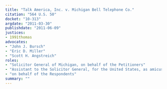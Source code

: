 ```yaml
---
title: "Talk America, Inc. v. Michigan Bell Telephone Co."
citation: "564 U.S. 50"
docket: "10-313"
argdate: "2011-03-30"
publishdate: "2011-06-09"
justices:
- 1991thomas
advocates:
- "John J. Bursch"
- "Eric D. Miller"
- "Scott H. Angstreich"
roles:
- "Solicitor General of Michigan, on behalf of the Petitioners"
- "Assistant to the Solicitor General, for the United States, as amicus curiae, supporting the Petitioners"
- "on behalf of the Respondents"
summary: ""
---
```


